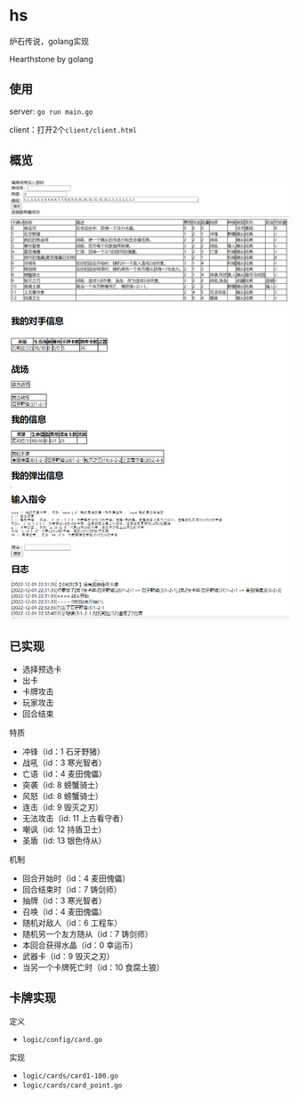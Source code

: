 # hs
炉石传说，golang实现

Hearthstone by golang

## 使用

server: `go run main.go`

client：打开2个`client/client.html`

## 概览

![](./example/overview/1.png)

![](./example/overview/2.png)

## 已实现

- 选择预选卡
- 出卡
- 卡牌攻击
- 玩家攻击
- 回合结束

特质
- 冲锋（id：1 石牙野猪）
- 战吼（id：3 寒光智者）
- 亡语（id：4 麦田傀儡）
- 突袭（id: 8 螃蟹骑士）
- 风怒（id: 8 螃蟹骑士）
- 连击（id: 9 毁灭之刃）
- 无法攻击（id: 11 上古看守者）
- 嘲讽（id: 12 持盾卫士）
- 圣盾（id: 13 银色侍从）

机制
- 回合开始时（id：4 麦田傀儡）
- 回合结束时（id：7 铸剑师）
- 抽牌（id：3 寒光智者）
- 召唤（id：4 麦田傀儡）
- 随机对敌人（id：6 工程车）
- 随机另一个友方随从（id：7 铸剑师）
- 本回合获得水晶（id：0 幸运币）
- 武器卡（id：9 毁灭之刃）
- 当另一个卡牌死亡时（id：10 食腐土狼）

## 卡牌实现

定义
- `logic/config/card.go`

实现
- `logic/cards/card1-100.go`
- `logic/cards/card_point.go`
